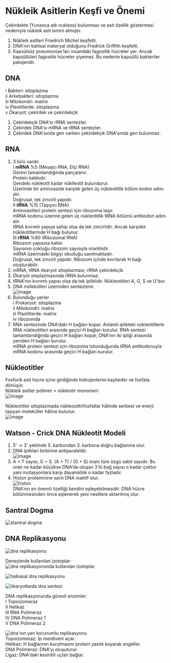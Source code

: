 # Nükleik Asitlerin Keşfi ve Önemi
Çekirdekte (Yunanca adı nukleos) bulunması ve asit özellik göstermesi nedeniyle nükleik asit ismini almıştır.
1. Nükleik asitleri Friedrich Michel keşfetti.
2. DNA'nın kalıtsal materyal olduğunu Fredrick Griffith keşfetti.
3. Kapsülsüz pneumoniae'ları insandaki fagositik hücreler yer. Ancak kapsüllüleri fagositik hücreler yiyemez. Bu nedenle kapsüllü bakteriler patojendir. 

## DNA
ⅰ Bakteri: sitoplazma\
ⅱ Arkebakteri: sitoplazma\
ⅲ Mitokondri: matrix\
ⅳ Plastitlerde: sitoplazma\
ⅴ Ökaryot: çekirdek ve çekirdekçik
1. Çekirdekçik DNA'sı rRNA sentezler. 
2. Çekirdek DNA'sı mRNA ve tRNA sentezler.
3. Çekirdek DNA'sında gen varken çekirdekçik DNA'sında gen bulunmaz.


## RNA
1. 3 türü vardır.\
Ⅰ **mRNA** %5 (Mesajcı RNA, Elçi RNA)\
 Görevi tamamlandığında parçalanır.\
 Protein kalıbıdır.\
 Gendeki nükleotit kadar nüklleotit bulundurur.\
 Üzerinde bir aminoaside karşılık gelen üç nükleotitlik bölüm kodon adını alır.\
 Doğrusal, tek zincirli yapıdır.\
Ⅱ **tRNA** %15 (Taşıyıcı RNA)\
 Aminoasitleri protein sentezi için ribozoma taşır.\
 mRNA kodonu üzerine gelen üç nükleotitlik tRNA bölümü antikodon adını alır.\
 tRNA kıvrımlı yapıya sahip olsa da tek zincirlidir. Ancak karşılıklı nükleotitlerinde H bağı bulunur.\
Ⅲ **rRNA** %80 (Ribozomal RNA)\
 Ribozom yapısına katılır.\
 Sayısının çokluğu ribozom sayısıyla orantılıdır.\
 mRNA üzerindeki bilgiyi okuduğu sanılmaktadır.\
 Doğrusal, tek zincirli yapıdır. Ribozom içinde kıvrılarak H bağı oluşturabilir.
2. mRNA, tRNA ökaryot sitoplazması; rRNA çekirdekçik
3. Ökaryot stoplazmasında rRNA bulunmaz.
4. tRNA'nın kıvrımlı yapısı olsa da tek ipliklidir. Nükleotitleri A, G, S ve U'dur. 
5. DNA mölekülleri üzerinden sentezlenir.\
![image](img/ribozom-sentezi.svg)
6. Bulunduğu yerler\
ⅰ Prokaryot: sitoplazma\
ⅱ Mitokondri: matrix\
ⅲ Plastitlerde: matrix\
ⅳ ribozomda
7. RNA sentezinde DNA'daki H bağları kopar. Anlamlı iplikteki nükleotitlerle RNA nükleotitleri arasında geçici H bağları kurulur. RNA sentezi tamamlandığında geçici H bağları kopar, DNA'nın iki ipliği arasında yeniden H bağları kurulur.\
mRNA protein sentezi için ribozoma tutunduğunda tRNA antikodonuyla mRNA kodonu arasında geçici H bağları kurulur.


## Nükleotitler
Fosforik asit hücre içine girdiğinde hidrojenlerini kaybeder ve fosfata dönüşür.\
Nükleik asitler polimer > nükleotir monomeri\
![image](img/nükleotitlerin-yapısı.svg)

Nükleotitler sitoplazmada nükleosittrifosfatlar hâlinde serbest ve enerji taşıyan moleküller hâline bulunur.\
![image](img/nükleotit.svg)


## Watson - Crick DNA Nükleotit Modeli
1. 5' → 3' şeklinde 5. karbondan 3. karbona doğru bağlanma olur. 
2. DNA ipliklari birbirine antiparaleldir.\
![image](img/dna-nın-yapısı.svg)
3. A = T sayısı, G = S. (A + T) / (G + S) oranı türe özgü sabit sayıdır. Bu oran ne kadar küçükse DNA'da oluşan 3'lü bağ sayısı o kadar çoktur yani mutasyonlara karşı dayanıklılık o kadar fazladır.
4. Histon proteininine sarılı DNA inaktif olur.\
![histon](img/histon-ve-gen-aktifliği.svg)\
DNA'nın en önemli özelliği kendini eşleyebilmesidir. DNA hücre bölünmesinden önce eşlenerek yeni nesillere aktarılmış olur.


## Santral Dogma
![stantral dogma](img/dna-rna-ve-protein-sentezi.svg) 


## DNA Replikasyonu
![dna replikasyonu](img/dna-replikasyonu.svg)

Deneylerde kullanılan izotoplar:\
![dna replikasyonunda kullanılan izotoplar](img/dna-replikasyonunda-kullanılan-izotoplar.svg) 

![halkasal dna replikasyonu](img/halkasal-dna-replikasyonu.svg) 

![ökaryotlarda dna sentezi](img/ökaryotlarda-dna-sentezi.svg) 

DNA replikasyonunda görevli enzimler:\
Ⅰ Topoizomeraz\
Ⅱ Helikaz\
Ⅲ RNA Polimeraz\
Ⅳ DNA Polimeraz 1\
Ⅴ DNA Polimeraz 2

![dna'nın yarı korunumlu replikasyonu](img/dna-nın-yarı-korunumlu-replikasyonu.svg)\
Topoizomeraz: İp merdiveni açar.\
Helikaz: H bağlarının kurulmasını protein yastık koyarak engeller.\
DNA Polimeraz: DNA'yı oluşuturur.\
Ligaz: DNA'daki kesintili uçları bağlar.
